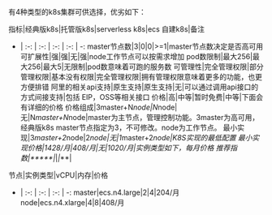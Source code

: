 有4种类型的k8s集群可供选择，优劣如下：


指标|经典版k8s|托管版k8s|serverless k8s|ecs 自建k8s|备注  
- | :-: | :-: | :-: | :-: | -:
master节点数|3|0|0|>=1|master节点数决定是否高可用
可扩展性|强|强|无|强|node工作节点可以按需求增加
pod数限制|最大256|最大256|最大5|无限制|pod数意味着可跑的服务数
可管理性|完全管理权限|部分管理权限|基本没有权限|完全管理权限|拥有管理权限意味着更多的功能，也更方便排错
阿里的相关api支持|原生支持|原生支持|无|可以通过调用api接口的方式间接支持|包括 EIP，OSS等相关接口
价格|高|中等|暂时免费|中等|下面会有详细的价格
价格组成|3master+N*node|N*node|无|N*master+N*node|master为主节点，管理控制功能。3master为高可用，经典版k8s master节点指定为3，不可修改。node为工作节点。
最小实现|3*master+2*node|2*node|无|1*master+2*node|K8S实现的最低配置
最小实现价格|1428/月|408/月|无|1020/月|实例类型如下，每月价格
推荐指数|*****|*|*|***|

节点|实例类型|vCPU|内存|价格
- | :-: | :-: | :-: | -:
master|ecs.n4.large|2|4|204/月
node|ecs.n4.xlarge|4|8|408/月
